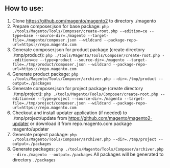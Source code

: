 How to use:
------------
1. Clone https://github.com/magento/magento2 to directory ./magento
2. Prepare composer.json for base package: 
    `php ./tools/Magento/Tools/Composer/create-root.php --edition=ce --type=base --source-dir=./magento --target-file=./magento/composer.json --wildcard --package-repo-url=https://repo.magento.com`
3. Generate composer.json for product package (create directory ./tmp/product): 
    `php ./tools/Magento/Tools/Composer/create-root.php --edition=ce --type=product --source-dir=./magento --target-file=./tmp/product/composer.json --wildcard --package-repo-url=https://repo.magento.com`
4. Generate product package:
    `php ./tools/Magento/Tools/Composer/archiver.php --dir=./tmp/product --output=./packages`
5. Generate composer.json for project package (create directory ./tmp/project): 
    `php ./tools/Magento/Tools/Composer/create-root.php --edition=ce --type=project --source-dir=./magento --target-file=./tmp/project/composer.json --wildcard --package-repo-url=https://repo.magento.com`
6. Checkout and install updater application (if needed) to ./tmp/project/update from https://github.com/magento/magento2-updater or download it from repo.magento.com package magento/updater
7. Generate project package:
    `php ./tools/Magento/Tools/Composer/archiver.php --dir=./tmp/project --output=./packages`
8. Generate packages: 
   `php ./tools/Magento/Tools/Composer/archiver.php --dir=./magento --output=./packages`
All packages will be generated to directory `./packages`
